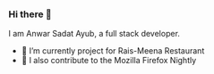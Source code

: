 ### Hi there 👋

I am Anwar Sadat Ayub, a full stack developer.

- 🔭 I’m currently project for Rais-Meena Restaurant
- 🌱 I also contribute to the Mozilla Firefox Nightly

<!--
**momokid/momokid** is a ✨ _special_ ✨ repository because its `README.md` (this file) appears on your GitHub profile.

Here are some ideas to get you started:

- 👯 I’m looking to collaborate on ...
- 🤔 I’m looking for help with ...
- 💬 Ask me about ...
- 📫 How to reach me: ...
- 😄 Pronouns: ...
- ⚡ Fun fact: ...
-->
